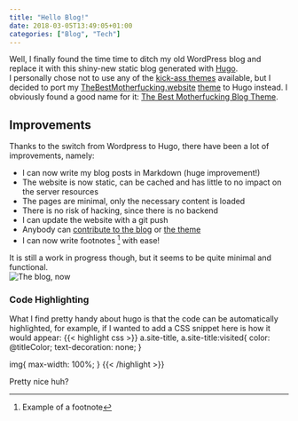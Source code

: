 ```yaml
---
title: "Hello Blog!"
date: 2018-03-05T13:49:05+01:00
categories: ["Blog", "Tech"]
---
```


Well, I finally found the time time to ditch my old WordPress blog and replace it with this shiny-new
static blog generated with [Hugo](https://gohugo.io/).  
I personally chose not to use any of the [kick-ass themes](https://themes.gohugo.io/) available, but I decided to port my [TheBestMotherfucking.website](https://thebestmotherfucking.website/) [theme](https://github.com/denysvitali/thebestmotherfuckingwebsite) to
Hugo instead. I obviously found a good name for it: [The Best Motherfucking Blog Theme](https://github.com/denysvitali/hugo-thebestmotherfuckingblog).  
<!--more-->

## Improvements  
  
Thanks to the switch from Wordpress to Hugo, there have been a lot of improvements, namely:  
  
- I can now write my blog posts in Markdown (huge improvement!)  
- The website is now static, can be cached and has little to no impact on the server resources  
- The pages are minimal, only the necessary content is loaded  
- There is no risk of hacking, since there is no backend  
- I can update the website with a git push  
- Anybody can [contribute to the blog](https://github.com/denysvitali/denvit-blog) or [the theme](https://github.com/denysvitali/hugo-thebestmotherfuckingblog)  
- I can now write footnotes [^1] with ease!    
  
It is still a work in progress though, but it seems to be quite minimal and functional.  
![The blog, now](/blog/2018/03/hello-blog-1.jpg)

### Code Highlighting
What I find pretty handy about hugo is that the code can be automatically highlighted,
for example, if I wanted to add a CSS snippet here is how it would appear:
{{< highlight css >}}
a.site-title, a.site-title:visited{
  color: @titleColor;
  text-decoration: none;
}

img{
  max-width: 100%;
}
{{< /highlight >}}

Pretty nice huh?

[^1]: Example of a footnote